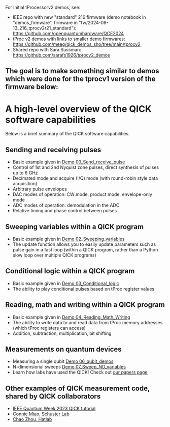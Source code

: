 For initial tProcessorv2 demos, see:

- IEEE repo with new "standard" 216 firmware (demo notebook in "demos_firmware", firmware in "fw/2024-09-13_216_tprocv2r21_standard"): https://github.com/openquantumhardware/QCE2024
- tProc v2 demos with links to smaller demo firmwares: https://github.com/meeg/qick_demos_sho/tree/main/tprocv2
- Shared repo with Sara Sussman: https://github.com/sarafs1926/tprocv2_demos

The goal is to make something similar to demos which were done for the tprocv1 version of the firmware below:
---

A high-level overview of the QICK software capabilities
=================================================

Below is a brief summary of the QICK software capabilities.

## Sending and receiving pulses
* Basic example given in [Demo 00_Send_receive_pulse](https://github.com/openquantumhardware/qick/blob/main/qick_demos/00_Send_receive_pulse.ipynb)
* Control of 1st and 2nd Nyquist zone pulses, direct synthesis of pulses up to 6 GHz
* Decimated mode and acquire (I/Q) mode (with round-robin style data acquisition)
* Arbitrary pulse envelopes
* DAC modes of operation: CW mode, product mode, envelope-only mode
* ADC modes of operation: demodulation in the ADC
* Relative timing and phase control between pulses

## Sweeping variables within a QICK program
* Basic example given in [Demo 02_Sweeping_variables](https://github.com/openquantumhardware/qick/blob/main/qick_demos/02_Sweeping_variables.ipynb)
* The update function allows you to easily update parameters such as pulse gain in a fast loop (within a QICK program, rather than a Python slow loop over multiple QICK programs)

## Conditional logic within a QICK program
* Basic example given in [Demo 03_Conditional_logic](https://github.com/openquantumhardware/qick/blob/main/qick_demos/03_Conditional_logic.ipynb)
* The ability to play conditional pulses based on tProc register values

## Reading, math and writing within a QICK program
* Basic example given in [Demo 04_Reading_Math_Writing](https://github.com/openquantumhardware/qick/blob/main/qick_demos/04_Reading_Math_Writing.ipynb)
* The ability to write data to and read data from tProc memory addresses (which tProc registers can access) 
* Addition, subtraction, multiplication, bit shifting

## Measurements on quantum devices

* Measuring a single qubit [Demo 06_qubit_demos](https://github.com/openquantumhardware/qick/blob/main/qick_demos/06_qubit_demos.ipynb)
* N-dimensional sweeps [Demo 07_Sweep_ND_variables](https://github.com/openquantumhardware/qick/blob/main/qick_demos/07_Sweep_ND_variables.ipynb)
* Learn how labs have used the QICK! Check out [our papers page](https://qick-docs.readthedocs.io/en/latest/papers.html)

## Other examples of QICK measurement code, shared by QICK collaborators

* [IEEE Quantum Week 2023 QICK tutorial](https://github.com/openquantumhardware/QCE2023_public)
* [Connie Miao, Schuster Lab](https://github.com/conniemiao/slab_rfsoc_expts)
* [Chao Zhou, Hatlab](https://github.com/PITT-HATLAB/Hatlab_RFSOC)
